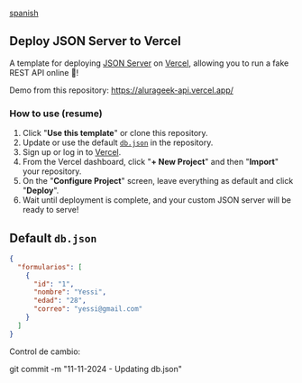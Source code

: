[spanish](https://github.com/SofiDevO/alurageek-API/tree/spanish)

## Deploy JSON Server to Vercel

A template for deploying [JSON Server](https://github.com/typicode/json-server) on [Vercel](https://vercel.com), allowing you to run a fake REST API online 🐣!

Demo from this repository: 
https://alurageek-api.vercel.app/
### How to use (resume)

1. Click "**Use this template**" or clone this repository.
2. Update or use the default [`db.json`](./db.json) in the repository.
3. Sign up or log in to [Vercel](https://vercel.com).
4. From the Vercel dashboard, click "**+ New Project**" and then "**Import**" your repository.
5. On the "**Configure Project**" screen, leave everything as default and click "**Deploy**".
6. Wait until deployment is complete, and your custom JSON server will be ready to serve!

## Default `db.json`

```json
{
  "formularios": [
    {
      "id": "1",
      "nombre": "Yessi",
      "edad": "28",
      "correo": "yessi@gmail.com"
    }
  ]
}
```

Control de cambio:

git commit -m "11-11-2024 - Updating db.json"

